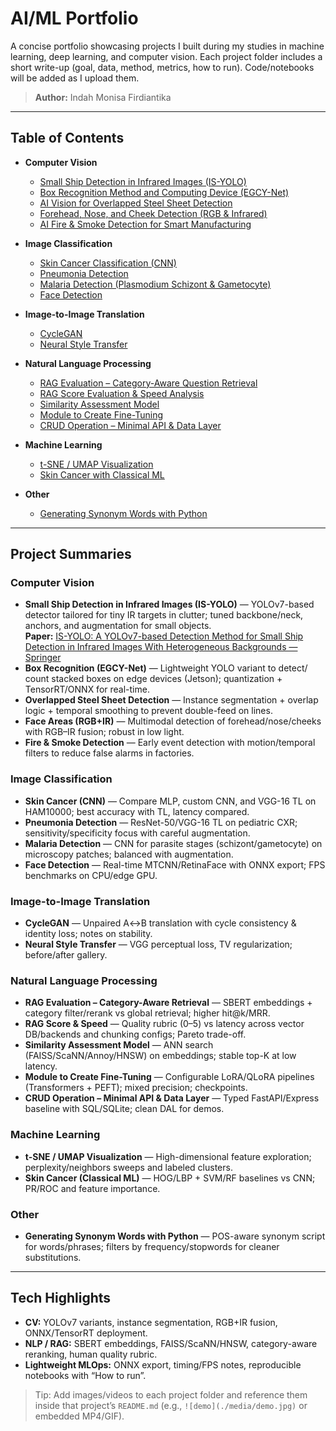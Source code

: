 

# AI/ML Portfolio

A concise portfolio showcasing projects I built during my studies in machine learning, deep learning, and computer vision. Each project folder includes a short write-up (goal, data, method, metrics, how to run). Code/notebooks will be added as I upload them.

> **Author:** Indah Monisa Firdiantika

---

## Table of Contents

* **Computer Vision**

  * [Small Ship Detection in Infrared Images (IS-YOLO)](./Computer%20Vision/Small%20Ship%20Detection%20%28IS-YOLO%29/README.md)
  * [Box Recognition Method and Computing Device (EGCY-Net)](./Computer%20Vision/Box%20Recognition%20%28EGCY-Net%29/README.md)
  * [AI Vision for Overlapped Steel Sheet Detection](./Computer%20Vision/Overlapped%20Steel%20Sheet%20Detection/README.md)
  * [Forehead, Nose, and Cheek Detection (RGB & Infrared)](./Computer%20Vision/Face%20Areas%20%28RGB+IR%29/README.md)
  * [AI Fire & Smoke Detection for Smart Manufacturing](./Computer%20Vision/Fire%20&%20Smoke%20Detection/README.md)

* **Image Classification**

  * [Skin Cancer Classification (CNN)](./Image%20Classification/Skin%20Cancer%20Classification%20%28CNN%29/README.md)
  * [Pneumonia Detection](./Image%20Classification/Pneumonia%20Detection/README.md)
  * [Malaria Detection (Plasmodium Schizont & Gametocyte)](./Image%20Classification/Malaria%20Detection/README.md)
  * [Face Detection](./Image%20Classification/Face%20Detection/README.md)

* **Image-to-Image Translation**

  * [CycleGAN](./Image-to-Image/CycleGAN/README.md)
  * [Neural Style Transfer](./Image-to-Image/Neural%20Style%20Transfer/README.md)

* **Natural Language Processing**

  * [RAG Evaluation – Category-Aware Question Retrieval](./NLP/RAG%20Evaluation/README.md)
  * [RAG Score Evaluation & Speed Analysis](./NLP/RAG%20Score%20&%20Speed/README.md)
  * [Similarity Assessment Model](./NLP/RAG%20Similarity%20Assessment/README.md)
  * [Module to Create Fine-Tuning](./NLP/Module%20to%20Create%20Fine-Tuning/README.md)
  * [CRUD Operation – Minimal API & Data Layer](./NLP/CRUD%20Operation%20–%20Minimal%20API%20&%20Data%20Layer/README.md)

* **Machine Learning**

  * [t-SNE / UMAP Visualization](./Machine%20Learning/t-SNE%20Visualization/README.md)
  * [Skin Cancer with Classical ML](./Machine%20Learning/Skin%20Cancer%20%28Classical%20ML%29/README.md)

* **Other**

  * [Generating Synonym Words with Python](./Other/Generating%20Synonyms/README.md)

---

## Project Summaries

### Computer Vision

* **Small Ship Detection in Infrared Images (IS-YOLO)** — YOLOv7-based detector tailored for tiny IR targets in clutter; tuned backbone/neck, anchors, and augmentation for small objects. <br>
 **Paper:** [IS-YOLO: A YOLOv7-based Detection Method for Small Ship Detection in Infrared Images With Heterogeneous Backgrounds — Springer](https://link.springer.com/article/10.1007/s12555-024-0044-8)
* **Box Recognition (EGCY-Net)** — Lightweight YOLO variant to detect/ count stacked boxes on edge devices (Jetson); quantization + TensorRT/ONNX for real-time.
* **Overlapped Steel Sheet Detection** — Instance segmentation + overlap logic + temporal smoothing to prevent double-feed on lines.
* **Face Areas (RGB+IR)** — Multimodal detection of forehead/nose/cheeks with RGB–IR fusion; robust in low light.
* **Fire & Smoke Detection** — Early event detection with motion/temporal filters to reduce false alarms in factories.

### Image Classification

* **Skin Cancer (CNN)** — Compare MLP, custom CNN, and VGG-16 TL on HAM10000; best accuracy with TL, latency compared.
* **Pneumonia Detection** — ResNet-50/VGG-16 TL on pediatric CXR; sensitivity/specificity focus with careful augmentation.
* **Malaria Detection** — CNN for parasite stages (schizont/gametocyte) on microscopy patches; balanced with augmentation.
* **Face Detection** — Real-time MTCNN/RetinaFace with ONNX export; FPS benchmarks on CPU/edge GPU.

### Image-to-Image Translation

* **CycleGAN** — Unpaired A↔B translation with cycle consistency & identity loss; notes on stability.
* **Neural Style Transfer** — VGG perceptual loss, TV regularization; before/after gallery.

### Natural Language Processing

* **RAG Evaluation – Category-Aware Retrieval** — SBERT embeddings + category filter/rerank vs global retrieval; higher hit@k/MRR.
* **RAG Score & Speed** — Quality rubric (0–5) vs latency across vector DB/backends and chunking configs; Pareto trade-off.
* **Similarity Assessment Model** — ANN search (FAISS/ScaNN/Annoy/HNSW) on embeddings; stable top-K at low latency.
* **Module to Create Fine-Tuning** — Configurable LoRA/QLoRA pipelines (Transformers + PEFT); mixed precision; checkpoints.
* **CRUD Operation – Minimal API & Data Layer** — Typed FastAPI/Express baseline with SQL/SQLite; clean DAL for demos.

### Machine Learning

* **t-SNE / UMAP Visualization** — High-dimensional feature exploration; perplexity/neighbors sweeps and labeled clusters.
* **Skin Cancer (Classical ML)** — HOG/LBP + SVM/RF baselines vs CNN; PR/ROC and feature importance.

### Other

* **Generating Synonym Words with Python** — POS-aware synonym script for words/phrases; filters by frequency/stopwords for cleaner substitutions.

---

## Tech Highlights

* **CV:** YOLOv7 variants, instance segmentation, RGB+IR fusion, ONNX/TensorRT deployment.
* **NLP / RAG:** SBERT embeddings, FAISS/ScaNN/HNSW, category-aware reranking, human quality rubric.
* **Lightweight MLOps:** ONNX export, timing/FPS notes, reproducible notebooks with “How to run”.

> Tip: Add images/videos to each project folder and reference them inside that project’s `README.md` (e.g., `![demo](./media/demo.jpg)` or embedded MP4/GIF).

